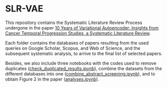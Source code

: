 # SLR-VAE
This repository contains the Systematic Literature Review Process undergone in the paper [10 Years of Variational Autoencoder: Insights from Cancer Temporal Progression Studies, a Systematic Literature Review](https://www.biorxiv.org/content/10.1101/2025.05.29.656750v1).

Each folder contains the databases of papers resulting from the used queries on Google Scholar, Scopus, and Web of Science, and the subsequent systematic analysis, to arrive to the final list of selected papers.

Besides, we also include three notebooks with the codes used to remove duplicates ([check_duplicated_results.ipynb](check_duplicated_results.ipynb)), combine the datasets from the different databases into one ([combine_abstract_screening.ipynb](combine_abstract_screening.ipynb)), and to obtain Figure 2 in the paper ([analyses.ipynb](analyses.ipynb)).

